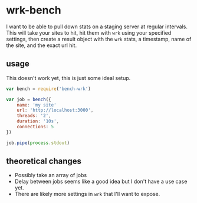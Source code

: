 # wrk-bench

I want to be able to pull down stats on a staging server at regular intervals.  This will take your sites to hit, hit them with `wrk` using your specified settings, then create a result object with the `wrk` stats, a timestamp, name of the site, and the exact url hit.

## usage

This doesn't work yet, this is just some ideal setup.

```javascript
var bench = require('bench-wrk')

var job = bench({
	name: 'my site'
	url: 'http://localhost:3000',
	threads: '2',
	duration: '10s',
	connections: 5
})

job.pipe(process.stdout)
```

## theoretical changes

* Possibly take an array of jobs
* Delay between jobs seems like a good idea but I don't have a use case yet.
* There are likely more settings in `wrk` that I'll want to expose.
